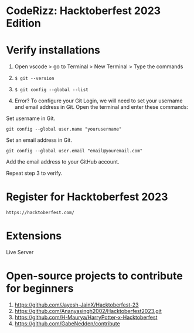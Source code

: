 # CodeRizz: Hacktoberfest 2023 Edition

# Verify installations
1. Open vscode > go to Terminal > New Terminal > Type the commands
2.     $ git --version
3.     $ git config --global --list
4. Error? To configure your Git Login, we will need to set your username and email address in Git.
  Open the terminal and enter these commands:

  Set username in Git.

    git config --global user.name "yourusername"
  Set an email address in Git.

    git config --global user.email "email@youremail.com"
  Add the email address to your GitHub account.

  Repeat step 3 to verify.

# Register for Hacktoberfest 2023
    https://hacktoberfest.com/

# Extensions
Live Server

# Open-source projects to contribute for beginners
1. https://github.com/Jayesh-JainX/Hacktoberfest-23
2. https://github.com/Ananyasingh2002/Hacktoberfest2023.git
3. https://github.com/H-Maurya/HarryPotter-x-Hacktoberfest
4. https://github.com/GabeNedden/contribute
